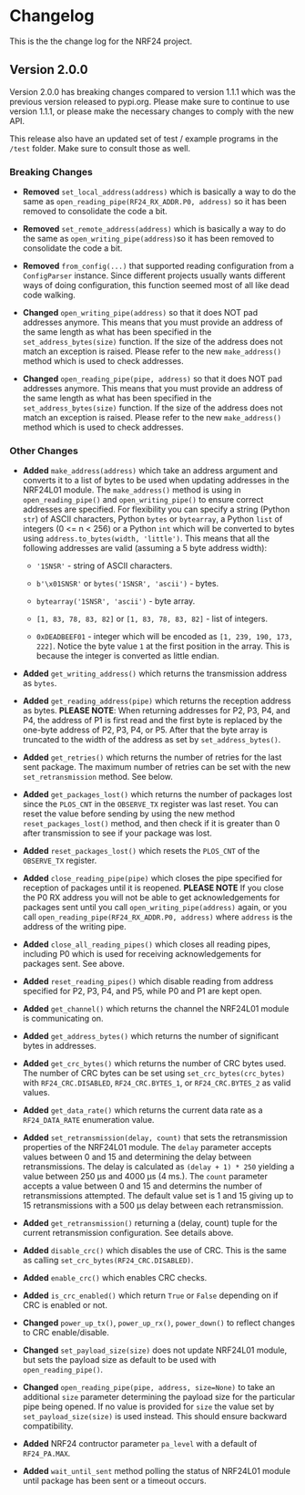 # Changelog

This is the the change log for the NRF24 project.

## Version 2.0.0

Version 2.0.0 has breaking changes compared to version 1.1.1 which was the previous version released to pypi.org.
Please make sure to continue to use version 1.1.1, or please make the necessary changes to comply with the new API.

This release also have an updated set of test / example programs in the `/test` folder. Make sure to consult those
as well.

### Breaking Changes


* **Removed** `set_local_address(address)` which is basically a way to do the same as `open_reading_pipe(RF24_RX_ADDR.P0, address)` so it has been removed to consolidate the code a bit.

* **Removed** `set_remote_address(address)` which is basically a way to do the same as `open_writing_pipe(address)`so it has been removed to consolidate the code a bit.

* **Removed** `from_config(...)` that supported reading configuration from a `ConfigParser` instance. Since different projects usually wants different ways of doing configuration, this function seemed most of all like dead code walking.

* **Changed** `open_writing_pipe(address)` so that it does NOT pad addresses anymore.  This means that you must provide an address of the same length as what has been specified in the `set_address_bytes(size)` function. If the size of the address does not match an exception is raised.  Please refer to the new `make_address()` method which is used to check addresses.

* **Changed** `open_reading_pipe(pipe, address)` so that it does NOT pad addresses anymore.  This means that you must provide an address of the same length as what has been specified in the `set_address_bytes(size)` function. If the size of the address does not match an exception is raised.  Please refer to the new `make_address()` method which is used to check addresses.

### Other Changes

* **Added** `make_address(address)` which take an address argument and converts it to a list of bytes to be used when updating addresses in the NRF24L01 module. The `make_address()` method is using in `open_reading_pipe()` and `open_writing_pipe()` to ensure correct addresses are specified.  For flexibility you can specify a string (Python `str`) of ASCII characters, Python `bytes` or `bytearray`, a Python `list` of integers (0 <= n < 256) or a Python `int` which will be converted to bytes using  `address.to_bytes(width, 'little')`. This means that all the following addresses are valid (assuming a 5 byte address width):

    * `'1SNSR'` - string of ASCII characters.

    * `b'\x01SNSR'` or `bytes('1SNSR', 'ascii')` - bytes.

    * `bytearray('1SNSR', 'ascii')` - byte array.

    * `[1, 83, 78, 83, 82]` or `[1, 83, 78, 83, 82]` - list of integers.

    * `0xDEADBEEF01` - integer which will be encoded as `[1, 239, 190, 173, 222]`. Notice the byte value `1` at the first position in the array. This is because the integer is converted as little endian.

* **Added** `get_writing_address()` which returns the transmission address as `bytes`.

* **Added** `get_reading_address(pipe)` which returns the reception address as bytes.  **PLEASE NOTE**: When returning addresses for P2, P3, P4, and P4, the address of P1 is first read and the first byte is replaced by the one-byte address of P2, P3, P4, or P5. After that the byte array is truncated to the width of the address as set by `set_address_bytes()`.

* **Added** `get_retries()` which returns the number of retries for the last sent package. The maximum number of retries can be set with the new `set_retransmission` method. See below.

* **Added** `get_packages_lost()` which returns the number of packages lost since the `PLOS_CNT` in the `OBSERVE_TX` register was last reset.  You can reset the value before sending by using the new method `reset_packages_lost()` method, and then check if it is greater than 0 after transmission to see if your package was lost.

* **Added** `reset_packages_lost()` which resets the `PLOS_CNT` of the `OBSERVE_TX` register.

* **Added** `close_reading_pipe(pipe)` which closes the pipe specified for reception of packages until it is reopened. **PLEASE NOTE** If you close the P0 RX address you will not be able to get acknowledgements for packages sent until you call `open_writing_pipe(address)` again, or you call `open_reading_pipe(RF24_RX_ADDR.P0, address)` where `address` is the address of the writing pipe.

* **Added** `close_all_reading_pipes()` which closes all reading pipes, including P0 which is used for receiving acknowledgements for packages sent. See above.

* **Added** `reset_reading_pipes()` which disable reading from address specified for P2, P3, P4, and P5, while P0 and P1 are kept open.

* **Added** `get_channel()` which returns the channel the NRF24L01 module is communicating on.

* **Added** `get_address_bytes()` which returns the number of significant bytes in addresses.

* **Added** `get_crc_bytes()` which returns the number of CRC bytes used.  The number of CRC bytes can be set using `set_crc_bytes(crc_bytes)` with `RF24_CRC.DISABLED`, `RF24_CRC.BYTES_1`, or `RF24_CRC.BYTES_2` as valid values.

* **Added** `get_data_rate()` which returns the current data rate as a `RF24_DATA_RATE` enumeration value.

* **Added** `set_retransmission(delay, count)` that sets the retransmission properties of the NRF24L01 module. The `delay` parameter accepts values between 0 and 15 and determining the delay between retransmissions.  The delay is calculated as `(delay + 1) * 250` yielding a value between 250 µs and 4000 µs (4 ms.). The `count` parameter accepts a value between 0 and 15 and determins the number of retransmissions attempted.  The default value set is 1 and 15 giving up to 15 retransmissions with a 500 µs delay between each retransmission.

* **Added** `get_retransmission()` returning a (delay, count) tuple for the current retransmission configuration. See details above.

* **Added** `disable_crc()` which disables the use of CRC. This is the same as calling `set_crc_bytes(RF24_CRC.DISABLED)`. 

* **Added** `enable_crc()` which enables CRC checks.

* **Added** `is_crc_enabled()` which return `True` or `False` depending on if CRC is enabled or not.

* **Changed** `power_up_tx()`, `power_up_rx()`, `power_down()` to reflect changes to CRC enable/disable.

* **Changed** `set_payload_size(size)` does not update NRF24L01 module, but sets the payload size as default to be used with `open_reading_pipe()`.

* **Changed** `open_reading_pipe(pipe, address, size=None)` to take an additional `size` parameter determining the payload size for the particular pipe being opened. If no value is provided for `size` the value set by `set_payload_size(size)` is used instead.  This should ensure backward compatibility.

* **Added** NRF24 contructor parameter `pa_level` with a default of `RF24_PA.MAX`.

* **Added** `wait_until_sent` method polling the status of NRF24L01 module until package has been sent or a timeout occurs.



